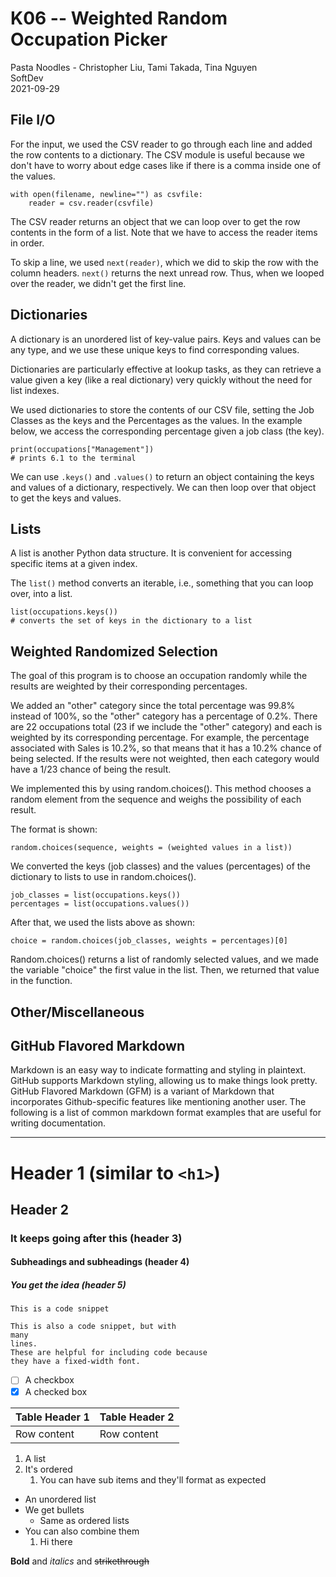 # K06 -- Weighted Random Occupation Picker

Pasta Noodles - Christopher Liu, Tami Takada, Tina Nguyen </br>
SoftDev </br>
2021-09-29

## File I/O
For the input, we used the CSV reader to go through each line and added the row
contents to a dictionary. The CSV module is useful because we don't have to
worry about edge cases like if there is a comma inside one of the values.

```
with open(filename, newline="") as csvfile:
    reader = csv.reader(csvfile)
```

The CSV reader returns an object that we can loop over to get the row contents
in the form of a list. Note that we have to access the reader items in order.

To skip a line, we used `next(reader)`, which we did to skip the row with the
column headers. `next()` returns the next unread row. Thus, when we looped over
the reader, we didn't get the first line.

## Dictionaries
A dictionary is an unordered list of key-value pairs. Keys and values can be
any type, and we use these unique keys to find corresponding values.

Dictionaries are particularly effective at lookup tasks, as they can retrieve a
value given a key (like a real dictionary) very quickly without the need for
list indexes.

We used dictionaries to store the contents of our CSV file, setting the Job
Classes as the keys and the Percentages as the values. In the example below, we
access the corresponding percentage given a job class (the key).

```
print(occupations["Management"])
# prints 6.1 to the terminal
```

We can use `.keys()` and `.values()` to return an object containing the keys
and values of a dictionary, respectively. We can then loop over that object to
get the keys and values.

## Lists
A list is another Python data structure. It is convenient for accessing
specific items at a given index.

The `list()` method converts an iterable, i.e., something that you can loop
over, into a list.

```
list(occupations.keys())
# converts the set of keys in the dictionary to a list
```

## Weighted Randomized Selection

The goal of this program is to choose an occupation randomly while the results 
are weighted by their corresponding percentages. 

We added an "other" category since the total percentage was 99.8% instead of 100%, 
so the "other" category has a percentage of 0.2%. There are 22 occupations total 
(23 if we include the "other" category) and each is weighted by its corresponding 
percentage. For example, the percentage associated with Sales is 10.2%, so that means 
that it has a 10.2% chance of being selected. If the results were not weighted, then
each category would have a 1/23 chance of being the result.

We implemented this by using random.choices(). This method chooses a random
element from the sequence and weighs the possibility of each result.

The format is shown:

```
random.choices(sequence, weights = (weighted values in a list))
```

We converted the keys (job classes) and the values (percentages) of the dictionary
to lists to use in random.choices(). 

```
job_classes = list(occupations.keys())
percentages = list(occupations.values())
```

After that, we used the lists above as shown:

```
choice = random.choices(job_classes, weights = percentages)[0]
```

Random.choices() returns a list of randomly selected values, and we made the variable "choice"
the first value in the list. Then, we returned that value in the function.


## Other/Miscellaneous



## GitHub Flavored Markdown
Markdown is an easy way to indicate formatting and styling in plaintext. GitHub
supports Markdown styling, allowing us to make things look pretty. GitHub
Flavored Markdown (GFM) is a variant of Markdown that incorporates
Github-specific features like mentioning another user. The following is a list
of common markdown format examples that are useful for writing documentation.

---

# Header 1 (similar to `<h1>`)
## Header 2
### It keeps going after this (header 3)
#### Subheadings and subheadings (header 4)
##### You get the idea (header 5)

`This is a code snippet`
```
This is also a code snippet, but with
many
lines.
These are helpful for including code because
they have a fixed-width font.
```

- [ ] A checkbox
- [x] A checked box

| Table Header 1 | Table Header 2 |
| --- | --- |
| Row content | Row content |

1. A list
2. It's ordered
   1. You can have sub items and they'll format as expected

* An unordered list
* We get bullets
    * Same as ordered lists
* You can also combine them
    1. Hi there

**Bold** and *italics* and ~~strikethrough~~
